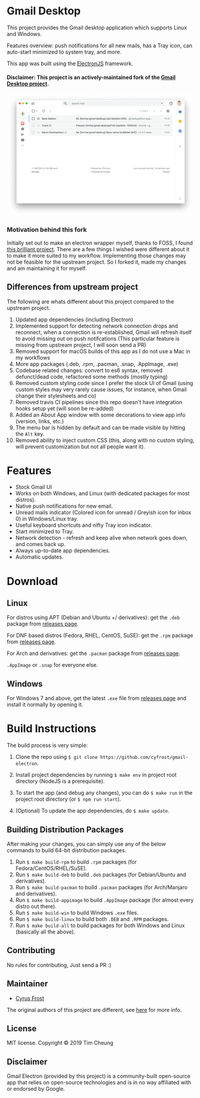 # Gmail Desktop

This project provides the Gmail desktop application which supports Linux and Windows.

Features overview: push notifications for all new mails, has a Tray icon, can auto-start minimized to system tray, and more.

This app was built using the [ElectronJS](https://github.com/electron/electron) framework.

#### Disclaimer: This project is an actively-maintained fork of the [Gmail Desktop project](https://github.com/timche/gmail-desktop).

![Gmail Screenshot](src/assets/screenshot.png)

### Motivation behind this fork

Initially set out to make an electron wrapper myself, thanks to FOSS, I found [this brilliant project](https://github.com/timche/gmail-desktop). There are a few things I wished were different about it to make it more suited to my workflow. Implementing those changes may not be feasible for the upstream project. So I forked it, made my changes and am maintaining it for myself.


## Differences from upstream project

The following are whats different about this project compared to the upstream project.

1. Updated app dependencies (including Electron)
2. Implemented support for detecting network connection drops and reconnect, when a connection is re-established, Gmail will refresh itself to avoid missing out on push notifcations (This particular feature is missing from upstream project, I will soon send a PR)
3. Removed support for macOS builds of this app as I do not use a Mac in my workflows
4. More app packages (.deb, .rpm, .pacman, .snap, .AppImage, .exe)
5. Codebase related changes: convert to es6 syntax, removed defunct/dead code, refactored some methods (mostly typing)
6. Removed custom styling code since I prefer the stock UI of Gmail (using custom styles may very rarely cause issues, for instance, when Gmail change their stylesheets and co)
7. Removed travis CI pipelines since this repo doesn't have integration hooks setup yet (will soon be re-added)
8. Added an About App window with some decorations to view app info (version, links, etc.)
9. The menu bar is hidden by default and can be made visible by hitting the `Alt` key.
10. Removed ability to inject custom CSS (this, along with no custom styling, will prevent customization but not all people want it).

# Features

- Stock Gmail UI
- Works on both Windows, and Linux (with dedicated packages for most distros).
- Native push notifications for new email. 
- Unread mails indicator (Colored icon for unread / Greyish icon for inbox 0) in Windows/Linux tray.
- Useful keyboard shortcuts and nifty Tray icon indicator.
- Start minimized to Tray.
- Network detection - refresh and keep alive when network goes down, and comes back up.
- Always up-to-date app dependencies.
- Automatic updates.

# Download

## Linux

For distros using APT (Debian and Ubuntu +/ derivatives): get the `.deb` package from [releases page](https://github.com/cyfrost/gmail-electron/releases/latest).

For DNF based distros (Fedora, RHEL, CentOS, SuSE): get the `.rpm` package from [releases page](https://github.com/cyfrost/gmail-electron/releases/latest).

For Arch and derivatives: get the `.pacman` package from [releases page](https://github.com/cyfrost/gmail-electron/releases/latest).

`.AppImage` or `.snap` for everyone else.

## Windows

For Windows 7 and above, get the latest `.exe` file from [releases page](https://github.com/cyfrost/gmail-electron/releases/latest) and install it normally by opening it.


# Build Instructions

The build process is very simple:

1. Clone the repo using `$ git clone https://github.com/cyfrost/gmail-electron`.

2. Install project dependencies by running `$ make env` in project root directory (NodeJS is a prerequisite).

3.  To start the app (and debug any changes), you can do `$ make run` in the project root directory (or `$ npm run start`).

4. (Optional) To update the app dependencies, do `$ make update`.

## Building Distribution Packages

After making your changes, you can simply use any of the below commands to build 64-bit distribution packages.

1. Run `$ make build-rpm` to build `.rpm` packages (for Fedora/CentOS/RHEL/SuSE).
2. Run `$ make build-deb` to build `.deb` packages (for Debian/Ubuntu and derivatives).
3. Run `$ make build-pacman` to build `.pacman` packages (for Arch/Manjaro and derivatives).
4. Run `$ make build-appimage` to build `.AppImage` package (for almost every distro out there).
5. Run `$ make build-win` to build Windows `.exe` files.
6. Run `$ make build-linux` to build both `.DEB` and `.RPM` packages.
7. Run `$ make build-all` to build packages for both Windows and Linux (basically all the above).

## Contributing

No rules for contributing, Just send a PR :)

## Maintainer

- [Cyrus Frost](https://github.com/cyfrost)

The original authors of this project are different, see [here](https://github.com/timche/gmail-desktop) for more info.

## License

MIT license. Copyright © 2019 Tim Cheung

## Disclaimer

Gmail Electron (provided by this project) is a community-built open-source app that relies on open-source technologies and is in no way affiliated with or endorsed by Google.
